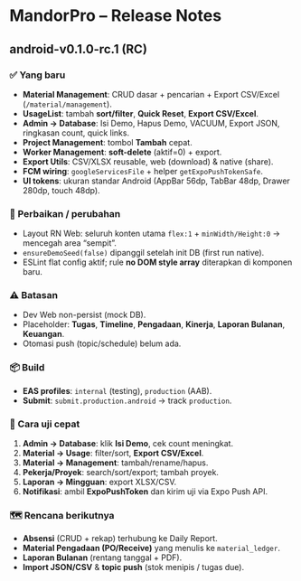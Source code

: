 # MandorPro – Release Notes

## android-v0.1.0-rc.1 (RC)

### ✅ Yang baru

- **Material Management**: CRUD dasar + pencarian + Export CSV/Excel (`/material/management`).
- **UsageList**: tambah **sort/filter**, **Quick Reset**, **Export CSV/Excel**.
- **Admin → Database**: Isi Demo, Hapus Demo, VACUUM, Export JSON, ringkasan count, quick links.
- **Project Management**: tombol **Tambah** cepat.
- **Worker Management**: **soft-delete** (aktif=0) + export.
- **Export Utils**: CSV/XLSX reusable, web (download) & native (share).
- **FCM wiring**: `googleServicesFile` + helper `getExpoPushTokenSafe`.
- **UI tokens**: ukuran standar Android (AppBar 56dp, TabBar 48dp, Drawer 280dp, touch 48dp).

### 🔧 Perbaikan / perubahan

- Layout RN Web: seluruh konten utama `flex:1` + `minWidth/Height:0` → mencegah area “sempit”.
- `ensureDemoSeed(false)` dipanggil setelah init DB (first run native).
- ESLint flat config aktif; rule **no DOM style array** diterapkan di komponen baru.

### ⚠️ Batasan

- Dev Web non-persist (mock DB).  
- Placeholder: **Tugas**, **Timeline**, **Pengadaan**, **Kinerja**, **Laporan Bulanan**, **Keuangan**.  
- Otomasi push (topic/schedule) belum ada.

### 📦 Build

- **EAS profiles**: `internal` (testing), `production` (AAB).
- **Submit**: `submit.production.android` → track `production`.

### 🧪 Cara uji cepat

1. **Admin → Database**: klik **Isi Demo**, cek count meningkat.  
2. **Material → Usage**: filter/sort, **Export CSV/Excel**.  
3. **Material → Management**: tambah/rename/hapus.  
4. **Pekerja/Proyek**: search/sort/export; tambah proyek.  
5. **Laporan → Mingguan**: export XLSX/CSV.  
6. **Notifikasi**: ambil **ExpoPushToken** dan kirim uji via Expo Push API.

### 🗺️ Rencana berikutnya

- **Absensi** (CRUD + rekap) terhubung ke Daily Report.
- **Material Pengadaan (PO/Receive)** yang menulis ke `material_ledger`.
- **Laporan Bulanan** (rentang tanggal + PDF).
- **Import JSON/CSV** & **topic push** (stok menipis / tugas due).
